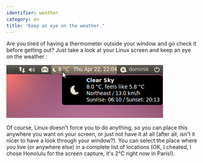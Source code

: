 ```yaml
---
identifier: weather
category: en
title: "Keep an eye on the weather."
---
```


Are you tired of having a thermometer outside your window and go 
check it before getting out? Just take a look at your Linux screen and 
keep an eye on the weather :

<img src="/img/weather.png" />

Of course, Linux doesn't force you to do anything, so you can place 
this anywhere you want on your screen, or just not have it at all (after 
all, isn't it nicer to have a look through your window?). You can 
select the place where you live (or anywhere else) in a complete list of 
locations (OK, I cheated, I chose Honolulu for the screen capture, it's 
2°C right now in Paris!).




